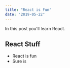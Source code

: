 ```yaml
---
title: "React is Fun"
date: "2019-05-22"
---
```


In this post you'll learn React.

## React Stuff

- React is fun
- Sure is

